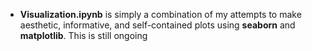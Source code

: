 - **Visualization.ipynb** is simply a combination of my attempts to make aesthetic, informative, and self-contained plots using **seaborn** and **matplotlib**. This is still ongoing
  
